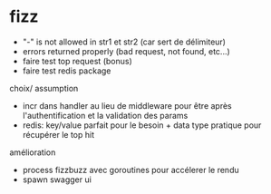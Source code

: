 # fizz

- "-" is not allowed in str1 et str2 (car sert de délimiteur)
- errors returned properly (bad request, not found, etc...)
- faire test top request (bonus)
- faire test redis package

choix/ assumption
- incr dans handler au lieu de middleware pour être après l'authentification et la validation des params
- redis: key/value parfait pour le besoin + data type pratique pour récupérer le top hit

amélioration
- process fizzbuzz avec goroutines pour accélerer le rendu
- spawn swagger ui
